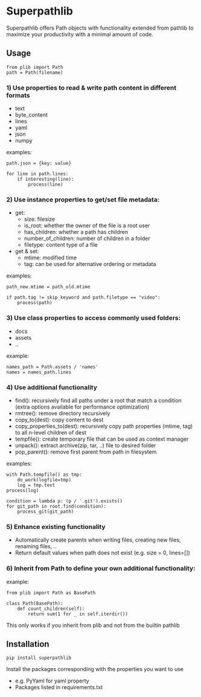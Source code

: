 # Superpathlib
Superpathlib offers Path objects with functionality extended from pathlib to maximize your productivity with a minimal amount of code.

## Usage

```shell
from plib import Path
path = Path(filename)
```

### 1) Use properties to read & write path content in different formats
* text
* byte_content
* lines
* yaml
* json
* numpy

examples: 

```shell
path.json = {key: value}

for line in path.lines:
    if interesting(line):
        process(line)
```
### 2) Use instance properties to get/set file metadata:
* get:
    * size: filesize
    * is_root: whether the owner of the file is a root user
    * has_children: whether a path has children
    * number_of_children: number of children in a folder
    * filetype: content type of a file
* get & set:
    * mtime: modified time
    * tag: can be used for alternative ordering or metadata

examples:

```shell
path_new.mtime = path_old.mtime

if path.tag != skip_keyword and path.filetype == "video":
    process(path)
```
### 3) Use class properties to access commonly used folders:
* docs
* assets
* ..

example: 

```shell
names_path = Path.assets / 'names'
names = names_path.lines
```
### 4) Use additional functionality
* find(): recursively find all paths under a root that match a condition (extra options available for performance optimization)
* rmtree(): remove directory recursively
* copy_to(dest): copy content to dest
* copy_properties_to(dest): recursively copy path properties (mtime, tag) to all n-level children of dest
* tempfile(): create temporary file that can be used as context manager
* unpack(): extract archive(zip, tar, ..) file to desired folder
* pop_parent(): remove first parent from path in filesystem

examples: 

```shell
with Path.tempfile() as tmp:
    do_work(logfile=tmp)
    log = tmp.text
process(log)

condition = lambda p: (p / '.git').exists()
for git_path in root.find(condition):
    process_git(git_path)
```
### 5) Enhance existing functionality
* Automatically create parents when writing files, creating new files, renaming files, ..
* Return default values when path does not exist (e.g. size = 0, lines=[])

### 6) Inherit from Path to define your own additional functionality:

example: 

```shell
from plib import Path as BasePath

class Path(BasePath):
    def count_children(self):
        return sum(1 for _ in self.iterdir())
```

This only works if you inherit from plib and not from the builtin pathlib


## Installation

```shell
pip install superpathlib
```

Install the packages corresponding with the properties you want to use
* e.g. PyYaml for yaml property
* Packages listed in requirements.txt
